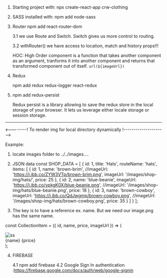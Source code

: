 1. Starting project with:
   npx create-react-app crw-clothing

2. SASS installed with:
   npm add node-sass

3. Router
   npm add react-router-dom

   3.1 we use Route and Switch.
   Switch gives us more control to routing.

   3.2 withRouter() we have access to location, match and history props!!!

   HOC: High Order component is a function that takes another component as
   an argument, tranforms it into another component and returns that
   transformed component out of itself.
   `url(${imageUrl})`

4. Redux

   npm add redux redux-logger react-redux

5. npm add redux-persist

   Redux persist is a library allowing to save the redux store in the local storage of your browser.
   It lets us leverage either locale storage or session storage.

---

<--------! To render img for local directory dynamically !--------------------->

Example:

1. locate images folder to ../../images....

2. JSON data
   const SHOP_DATA = [
   {
   id: 1,
   title: 'Hats',
   routeName: 'hats',
   items: [
   {
   id: 1,
   name: 'brown-brim',
   //imageUrl: 'https://i.ibb.co/ZYW3VTp/brown-brim.png',
   imageUrl: '/images/shop-img/hats/',
   price: 25
   },
   {
   id: 2,
   name: 'blue-beanie',
   imageUrl: 'https://i.ibb.co/ypkgK0X/blue-beanie.png',
   //imageUrl: '/images/shop-img/hats/blue-beanie.png',
   price: 18
   },
   {
   id: 3,
   name: 'brown-cowboy',
   imageUrl: 'https://i.ibb.co/QdJwgmp/brown-cowboy.png',
   //imageUrl: '/images/shop-img/hats/brown-cowboy.png',
   price: 35
   }
   ]
   }
   ];

3. The key is to have a reference ex. name. But we need our image.png has the same name.

const CollectionItem = ({ id, name, price, imageUrl }) => (

<div className='collection-item'>
<div className='image'>
<img
src={require(`../../images/shop-img/hats/${name}.png`)}
alt='ss' ></img>
</div>
<div className='collection-footer'>
<span className='name'>{name}</span>
<span className='price'>{price}</span>
</div>
</div>
);

4. FIREBASE

   4.1 npm add firebase
   4.2 Google Sign In authentication :https://firebase.google.com/docs/auth/web/google-signin
